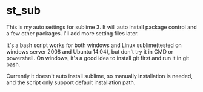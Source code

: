 # st_sub
This is my auto settings for sublime 3. It will auto install package control and a few other packages. I'll add more setting files later.

It's a bash script works for both windows and Linux sublime(tested on windows server 2008 and Ubuntu 14.04), but don't try it in CMD or powershell. On windows, it's a good idea to install git first and run it in git bash.

Currently it doesn't auto install sublime, so manually installation is needed, and the script only support default installation path.
